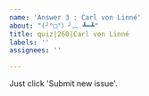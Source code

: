 ```yaml
---
name: 'Answer 3 : Carl von Linné'
about: "(╯°□°）╯︵ ┻━┻"
title: quiz|260|Carl von Linné
labels: ''
assignees: ''

---
```


Just click 'Submit new issue'.
